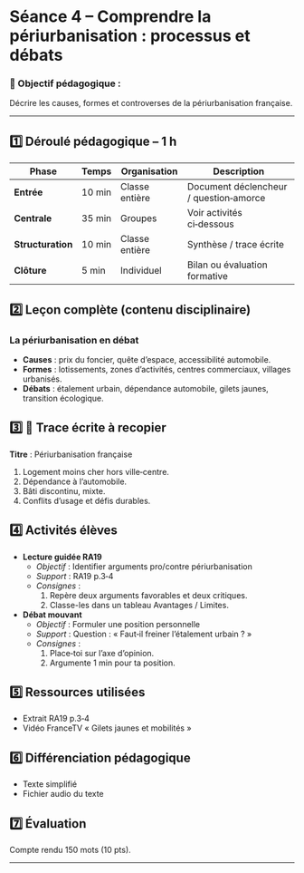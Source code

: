 # Séance 4 – Comprendre la périurbanisation : processus et débats

### 🎯 Objectif pédagogique :

Décrire les causes, formes et controverses de la périurbanisation française.

---

## **1️⃣ Déroulé pédagogique – 1 h**

| Phase | Temps | Organisation | Description |
| --- | --- | --- | --- |
| **Entrée** | 10 min | Classe entière | Document déclencheur / question‑amorce |
| **Centrale** | 35 min | Groupes | Voir activités ci‑dessous |
| **Structuration** | 10 min | Classe entière | Synthèse / trace écrite |
| **Clôture** | 5 min | Individuel | Bilan ou évaluation formative |

## **2️⃣ Leçon complète (contenu disciplinaire)**

### La périurbanisation en débat

- **Causes** : prix du foncier, quête d’espace, accessibilité automobile.  
- **Formes** : lotissements, zones d’activités, centres commerciaux, villages urbanisés.  
- **Débats** : étalement urbain, dépendance automobile, gilets jaunes, transition écologique.

## **3️⃣ 📝 Trace écrite à recopier**

**Titre** : Périurbanisation française  

1. Logement moins cher hors ville‑centre.  
2. Dépendance à l’automobile.  
3. Bâti discontinu, mixte.  
4. Conflits d’usage et défis durables.

## **4️⃣ Activités élèves**

- **Lecture guidée RA19**
  - *Objectif* : Identifier arguments pro/contre périurbanisation
  - *Support* : RA19 p.3‑4
  - *Consignes* :
    1. Repère deux arguments favorables et deux critiques.
    2. Classe-les dans un tableau Avantages / Limites.
- **Débat mouvant**
  - *Objectif* : Formuler une position personnelle
  - *Support* : Question : « Faut‑il freiner l’étalement urbain ? »
  - *Consignes* :
    1. Place‑toi sur l’axe d’opinion.
    2. Argumente 1 min pour ta position.

## **5️⃣ Ressources utilisées**

- Extrait RA19 p.3‑4
- Vidéo FranceTV « Gilets jaunes et mobilités »

## **6️⃣ Différenciation pédagogique**

- Texte simplifié
- Fichier audio du texte

## **7️⃣ Évaluation**

Compte rendu 150 mots (10 pts).

---
